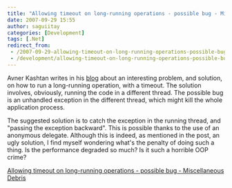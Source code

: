 ```yaml
---
title: "Allowing timeout on long-running operations - possible bug - Miscellaneous Debris"
date: 2007-09-29 15:55
author: saguiitay
categories: [Development]
tags: [.Net]
redirect_from:
 - /2007-09-29-allowing-timeout-on-long-running-operations-possible-bug-miscellaneous-debris/
 - /development/allowing-timeout-on-long-running-operations-possible-bug-miscellaneous-debris/
---
```

Avner Kashtan writes in his [blog](http://weblogs.asp.net/avnerk/default.aspx) about an interesting problem, 
and solution, on how to run a long-running operation, with a timeout. The solution involves, obviously, 
running the code in a different thread. The possible bug is an unhandled exception in the different thread, 
which might kill the whole application process.

The suggested solution is to catch the exception in the running thread, and "passing the exception backward".
This is possible thanks to the use of an anonymous delegate. Although this is indeed, as mentioned in the post,
an ugly solution, I find myself wondering what's the penalty of doing such a thing. Is the performance degraded
so much? Is it such a horrible OOP crime?

[Allowing timeout on long-running operations - possible bug - Miscellaneous Debris](http://weblogs.asp.net/avnerk/archive/2007/08/27/allowing-timeout-on-long-running-operations-possible-bug.aspx)

